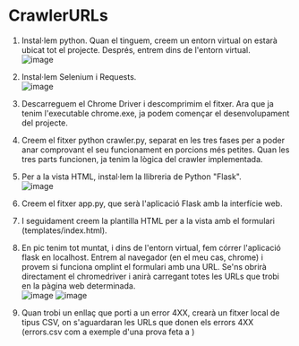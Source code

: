 # CrawlerURLs
1. Instal·lem python. Quan el tinguem, creem un entorn virtual on estarà ubicat tot el projecte. Després, entrem dins de l'entorn virtual. <br/>
   ![image](https://github.com/user-attachments/assets/3fd2328d-c6ac-4478-b1d5-9a67bd58950b)

2. Instal·lem Selenium i Requests. <br/>
   ![image](https://github.com/user-attachments/assets/66c3ef92-1798-4a27-a63e-003c8c2d7feb)

3. Descarreguem el Chrome Driver i descomprimim el fitxer. Ara que ja tenim l'executable chrome.exe, ja podem començar el desenvolupament del projecte.
   
4. Creem el fitxer python crawler.py, separat en les tres fases per a poder anar comprovant el seu funcionament en porcions més petites. Quan les tres parts funcionen, ja tenim la lògica del crawler implementada.

5. Per a la vista HTML, instal·lem la llibreria de Python "Flask". <br/>
   ![image](https://github.com/user-attachments/assets/64da97a5-be30-47f5-9eae-6ae9aa490119)

6. Creem el fitxer app.py, que serà l'aplicació Flask amb la interfície web.

7. I seguidament creem la plantilla HTML per a la vista amb el formulari (templates/index.html).

8. En pic tenim tot muntat, i dins de l'entorn virtual, fem córrer l'aplicació flask en localhost. Entrem al navegador (en el meu cas, chrome) i provem si funciona omplint el formulari amb una URL. Se'ns obrirà directament el chromedriver i anirà carregant totes les URLs que trobi en la pàgina web determinada. <br/>
   ![image](https://github.com/user-attachments/assets/3b2a27a6-ce7c-4eab-a617-a9375a45a199)
   ![image](https://github.com/user-attachments/assets/33701ae9-ed24-4819-95db-fdb873d60111)
   



10. Quan trobi un enllaç que porti a un error 4XX, crearà un fitxer local de tipus CSV, on s'aguardaran les URLs que donen els errors 4XX (errors.csv com a exemple d'una prova feta a )
